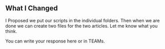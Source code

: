 ## What I Changed

I Proposed we put our scripts in the individual folders. Then when we are done we can create two files for the two articles. Let me know what you think.


You can write your response here or in TEAMs.